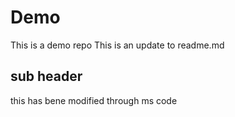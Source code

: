 # Demo

This is a demo repo 
This is an update to readme.md

##  sub header 
this has bene modified through ms code

